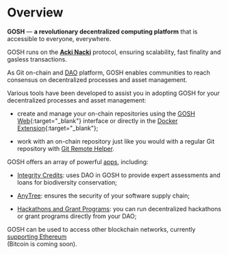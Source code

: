 # Overview

**GOSH** — **a revolutionary decentralized computing platform** that is accessible to everyone, everywhere.

GOSH runs on the [**Acki Nacki**](https://www.ackinacki.com/) protocol, ensuring scalability, fast finality and gasless transactions.

As Git on-chain and [DAO](on-chain-architecture/organizations-gosh-dao-and-smv.md/#dao) platform, GOSH enables communities to reach consensus on decentralized processes and asset management.

Various tools have been developed to assist you in adopting GOSH for your decentralized processes and asset management:

* create and manage your on-chain repositories using the [GOSH Web](https://app.gosh.sh){:target="_blank"} interface or directly in the [Docker Extension](https://hub.docker.com/extensions/teamgosh/docker-extension){:target="_blank"};

* work with an on-chain repository just like you would with a regular Git repository with [Git Remote Helper](working-with-gosh/git-remote-helper.md).


GOSH offers an array of powerful [apps](https://gosh.sh/tools), including:  

* [Integrity Credits](integrity-credits/overview.md): uses DAO in GOSH to provide expert assessments and loans for biodiversity conservation;

* [AnyTree](working-with-gosh/anytree.md): ensures the security of your software supply chain;

* [Hackathons and Grant Programs](hacks-and-grants/overview.md): you can run decentralized hackathons or grant programs directly from your DAO;

GOSH can be used to access other blockchain networks, currently [supporting Ethereum](ethereum-L2/overview.md)  
(Bitcoin is coming soon).
